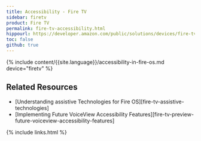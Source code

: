 ```yaml
---
title: Accessibility - Fire TV
sidebar: firetv
product: Fire TV
permalink: fire-tv-accessibility.html
hippourl: https://developer.amazon.com/public/solutions/devices/fire-tv/docs/fire-tv-accessibility
toc: false
github: true
---
```


{% include content/{{site.language}}/accessibility-in-fire-os.md device="firetv" %}

## Related Resources

*   [Understanding assistive Technologies for Fire OS][fire-tv-assistive-technologies]
*   [Implementing Future VoiceView Accessibility Features][fire-tv-preview-future-voiceview-accessibility-features]

{% include links.html %}
